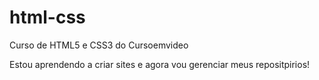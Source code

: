 # html-css
 Curso de HTML5 e CSS3 do Cursoemvideo

 Estou aprendendo a criar sites e agora vou gerenciar meus repositpirios! 
